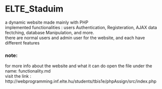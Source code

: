 # ELTE_Staduim
a dynamic website made mainly with PHP <br/>
implemented functionalities : users Authentication, Registeration, AJAX data fectching, database Manipulation, and more. <br/>
there are normal users and admin user for the website, and each have different features<br/>
<h3>note:</h3>
for more info about the website and what it can do open the file under the name: functionality.md <br/>
visit the link : http://webprogramming.inf.elte.hu/students/tbis1e/phpAssign/src/index.php
